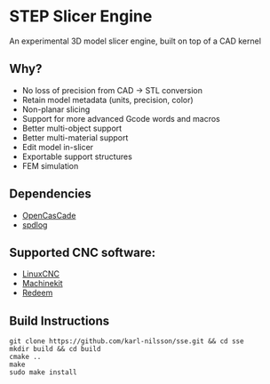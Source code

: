 # STEP Slicer Engine
An experimental 3D model slicer engine, built on top of a CAD kernel

## Why?
* No loss of precision from CAD → STL conversion
* Retain model metadata (units, precision, color)
* Non-planar slicing
* Support for more advanced Gcode words and macros
* Better multi-object support
* Better multi-material support
* Edit model in-slicer
* Exportable support structures
* FEM simulation

## Dependencies
* [OpenCasCade](https://www.opencascade.com/)
* [spdlog](https://github.com/gabime/spdlog)

## Supported CNC software:
* [LinuxCNC](http://linuxcnc.org/)
* [Machinekit](https://www.machinekit.io/)
* [Redeem](http://wiki.thing-printer.com/index.php?title=Redeem)

## Build Instructions
```
git clone https://github.com/karl-nilsson/sse.git && cd sse
mkdir build && cd build
cmake ..
make
sudo make install
```
